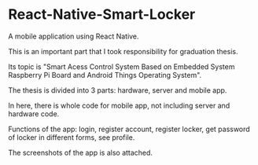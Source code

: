 # React-Native-Smart-Locker
A mobile application using React Native.

This is an important part that I took responsibility for graduation thesis.

Its topic is "Smart Acess Control System Based on Embedded System Raspberry Pi Board and Android Things Operating System".

The thesis is divided into 3 parts: hardware, server and mobile app.

In here, there is whole code for mobile app, not including server and hardware code.

Functions of the app: login, register account, register locker, get password of locker in different forms, see profile.

The screenshots of the app is also attached.
